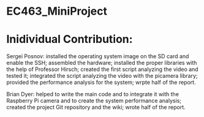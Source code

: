 # EC463_MiniProject
# Inidividual Contribution:
Sergei Posnov: installed the operating system image on the SD card and enable the SSH; assembled the hardware; installed the proper libraries with the help of Professor Hirsch; created the first script analyzing the video and tested it; integrated the script analyzing the video with the picamera library; provided the performance analysis for the system; wrpte half of the report.

Brian Dyer: helped to write the main code and to integrate it with the Raspberry Pi camera and to create the system performance analysis; created the project Git repository and the wiki; wrote half of the report.
